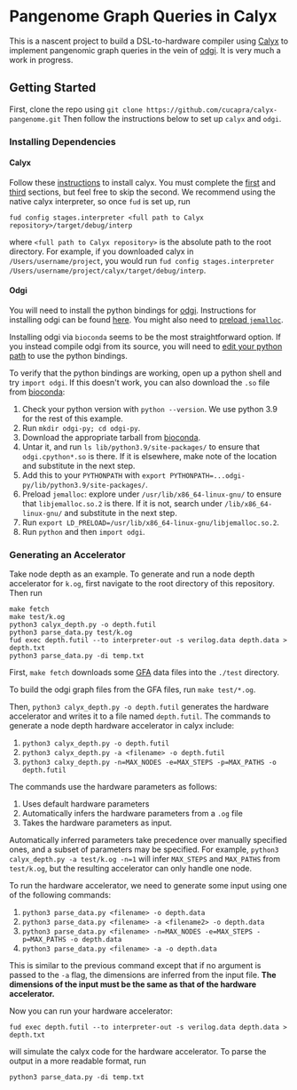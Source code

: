 Pangenome Graph Queries in Calyx
================================

This is a nascent project to build a DSL-to-hardware compiler using [Calyx][] to implement pangenomic graph queries in the vein of [odgi][].
It is very much a work in progress.

Getting Started
---------------

First, clone the repo using 
```git clone https://github.com/cucapra/calyx-pangenome.git```
Then follow the instructions below to set up `calyx` and `odgi`.

### Installing Dependencies

#### Calyx
Follow these [instructions](https://docs.calyxir.org/) to install calyx. You must complete the [first](https://docs.calyxir.org/#compiler-installation) and [third](https://docs.calyxir.org/#installing-the-command-line-driver) sections, but feel free to skip the second. We recommend using the native calyx interpreter, so once `fud` is set up, run
```
fud config stages.interpreter <full path to Calyx repository>/target/debug/interp
```
where `<full path to Calyx repository>` is the absolute path to the root directory. For example, if you downloaded calyx in `/Users/username/project`, you would run `fud config stages.interpreter /Users/username/project/calyx/target/debug/interp`.

#### Odgi

You will need to install the python bindings for [odgi]. Instructions for installing odgi can be found [here](https://odgi.readthedocs.io/en/latest/rst/installation.html). You might also need to [preload `jemalloc`](https://odgi.readthedocs.io/en/latest/rst/binding/usage.html#optimise).

Installing odgi via `bioconda` seems to be the most straightforward option. If you instead compile odgi from its source, you will need to [edit your python path](https://odgi.readthedocs.io/en/latest/rst/binding/usage.html) to use the python bindings.

To verify that the python bindings are working, open up a python shell and try `import odgi`. If this doesn't work, you can also download the `.so` file from [bioconda][]:
1. Check your python version with `python --version`. We use python 3.9 for the rest of this example.
2. Run `mkdir odgi-py; cd odgi-py`.
3. Download the appropriate tarball from [bioconda][].
4. Untar it, and run `ls lib/python3.9/site-packages/` to ensure that `odgi.cpython*.so` is there. If it is elsewhere, make note of the location and substitute in the next step.
5. Add this to your `PYTHONPATH` with `export PYTHONPATH=...odgi-py/lib/python3.9/site-packages/`.
6. Preload `jemalloc`: explore under `/usr/lib/x86_64-linux-gnu/` to ensure that `libjemalloc.so.2` is there. If it is not, search under `/lib/x86_64-linux-gnu/` and substitute in the next step.
7. Run `export LD_PRELOAD=/usr/lib/x86_64-linux-gnu/libjemalloc.so.2`.
8. Run `python` and then `import odgi`.

### Generating an Accelerator

Take node depth as an example. To generate and run a node depth accelerator for `k.og`, first navigate to the root directory of this repository. Then run
```
make fetch
make test/k.og
python3 calyx_depth.py -o depth.futil
python3 parse_data.py test/k.og
fud exec depth.futil --to interpreter-out -s verilog.data depth.data > depth.txt
python3 parse_data.py -di temp.txt
```

First, `make fetch` downloads some [GFA][] data files into the `./test` directory.

To build the odgi graph files from the GFA files, run `make test/*.og`.

Then, `python3 calyx_depth.py -o depth.futil` generates the hardware accelerator and writes it to a file named `depth.futil`. The commands to generate a node depth hardware accelerator in calyx include:

1. `python3 calyx_depth.py -o depth.futil`
2. `python3 calyx_depth.py -a <filename> -o depth.futil`
3. `python3 calxy_depth.py -n=MAX_NODES -e=MAX_STEPS -p=MAX_PATHS -o depth.futil`

The commands use the hardware parameters as follows:
1. Uses default hardware parameters
2. Automatically infers the hardware parameters from a `.og` file
3. Takes the hardware parameters as input.

Automatically inferred parameters take precedence over manually specified ones, and a subset of parameters may be specified. For example, `python3 calyx_depth.py -a test/k.og -n=1` will infer `MAX_STEPS` and `MAX_PATHS` from `test/k.og`, but the resulting accelerator can only handle one node.

To run the hardware accelerator, we need to generate some input using one of the following commands:

1. `python3 parse_data.py <filename> -o depth.data`
2. `python3 parse_data.py <filename> -a <filename2> -o depth.data`
3. `python3 parse_data.py <filename> -n=MAX_NODES -e=MAX_STEPS -p=MAX_PATHS -o depth.data`
4. `python3 parse_data.py <filename> -a -o depth.data`
    
This is similar to the previous command except that if no argument is passed to the `-a` flag, the dimensions are inferred from the input file. **The dimensions of the input must be the same as that of the hardware accelerator.**

Now you can run your hardware accelerator: 

``` 
fud exec depth.futil --to interpreter-out -s verilog.data depth.data > depth.txt
```
    
will simulate the calyx code for the hardware accelerator. To parse the output in a more readable format, run
    
```
python3 parse_data.py -di temp.txt
```

[calyx]: https://calyxir.org
[odgi]: https://odgi.readthedocs.io/en/latest/
[gfa]: https://www.ncbi.nlm.nih.gov/pmc/articles/PMC8006571/#FN8
[bioconda]: https://anaconda.org/bioconda/odgi/files

